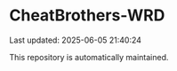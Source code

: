 # CheatBrothers-WRD

Last updated: 2025-06-05 21:40:24

This repository is automatically maintained.
